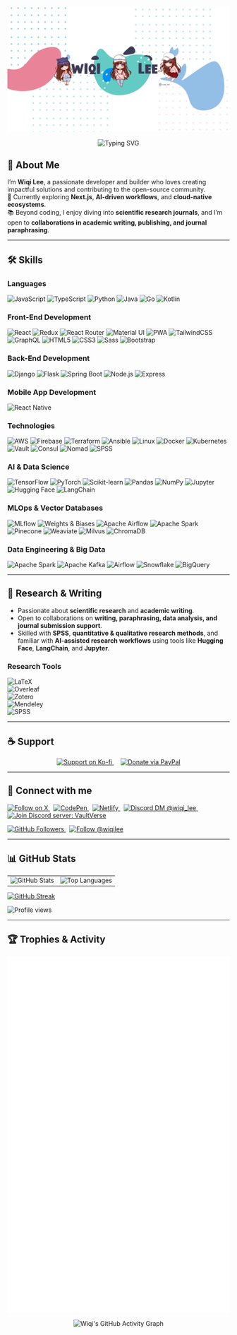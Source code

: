 <!-- Banner -->
<p align="center">
  <img src="./assets/banner-wiqi-lee.jpg" alt="Banner Wiqi Lee" />
</p>

<!-- Typing effect -->
<p align="center">
  <img
    src="https://readme-typing-svg.demolab.com?font=Fira+Code&size=24&duration=2800&pause=900&color=38B2AC&center=true&vCenter=true&width=700&lines=Hi+there+%F0%9F%91%8B;I'm+Wiqi+Lee;Developer+%7C+Research+Enthusiast;Open+to+Academic+Collaboration+%F0%9F%A4%9D;Learning+by+Building&t=1"
    alt="Typing SVG"
  />
</p>

## 🚀 About Me
I’m **Wiqi Lee**, a passionate developer and builder who loves creating impactful solutions and contributing to the open-source community.  
🌱 Currently exploring **Next.js**, **AI-driven workflows**, and **cloud-native ecosystems**.  
📚 Beyond coding, I enjoy diving into **scientific research journals**, and I’m open to **collaborations in academic writing, publishing, and journal paraphrasing**.

---

## 🛠️ Skills

### Languages
![JavaScript](https://img.shields.io/badge/JavaScript-F7DF1E?style=flat&logo=javascript&logoColor=black)
![TypeScript](https://img.shields.io/badge/TypeScript-007ACC?style=flat&logo=typescript&logoColor=white)
![Python](https://img.shields.io/badge/Python-3776AB?style=flat&logo=python&logoColor=white)
![Java](https://img.shields.io/badge/Java-ED8B00?style=flat&logo=java&logoColor=white)
![Go](https://img.shields.io/badge/Go-00ADD8?style=flat&logo=go&logoColor=white)
![Kotlin](https://img.shields.io/badge/Kotlin-7F52FF?style=flat&logo=kotlin&logoColor=white)

### Front-End Development
![React](https://img.shields.io/badge/React-20232A?style=flat&logo=react&logoColor=61DAFB)
![Redux](https://img.shields.io/badge/Redux-764ABC?style=flat&logo=redux&logoColor=white)
![React Router](https://img.shields.io/badge/React_Router-CA4245?style=flat&logo=react-router&logoColor=white)
![Material UI](https://img.shields.io/badge/Material_UI-0081CB?style=flat&logo=mui&logoColor=white)
![PWA](https://img.shields.io/badge/Progressive_Web_App-4285F4?style=flat&logo=googlechrome&logoColor=white)
![TailwindCSS](https://img.shields.io/badge/Tailwind_CSS-38B2AC?style=flat&logo=tailwind-css&logoColor=white)
![GraphQL](https://img.shields.io/badge/GraphQL-E10098?style=flat&logo=graphql&logoColor=white)
![HTML5](https://img.shields.io/badge/HTML5-E34F26?style=flat&logo=html5&logoColor=white)
![CSS3](https://img.shields.io/badge/CSS3-1572B6?style=flat&logo=css3&logoColor=white)
![Sass](https://img.shields.io/badge/Sass-CC6699?style=flat&logo=sass&logoColor=white)
![Bootstrap](https://img.shields.io/badge/Bootstrap-563D7C?style=flat&logo=bootstrap&logoColor=white)

### Back-End Development
![Django](https://img.shields.io/badge/Django-092E20?style=flat&logo=django&logoColor=white)
![Flask](https://img.shields.io/badge/Flask-000000?style=flat&logo=flask&logoColor=white)
![Spring Boot](https://img.shields.io/badge/Spring_Boot-6DB33F?style=flat&logo=spring-boot&logoColor=white)
![Node.js](https://img.shields.io/badge/Node.js-339933?style=flat&logo=node.js&logoColor=white)
![Express](https://img.shields.io/badge/Express-000000?style=flat&logo=express&logoColor=white)

### Mobile App Development
![React Native](https://img.shields.io/badge/React_Native-20232A?style=flat&logo=react&logoColor=61DAFB)

### Technologies
![AWS](https://img.shields.io/badge/AWS-232F3E?style=flat&logo=amazon-aws&logoColor=white)
![Firebase](https://img.shields.io/badge/Firebase-FFCA28?style=flat&logo=firebase&logoColor=black)
![Terraform](https://img.shields.io/badge/Terraform-844FBA?style=flat&logo=terraform&logoColor=white)
![Ansible](https://img.shields.io/badge/Ansible-EE0000?style=flat&logo=ansible&logoColor=white)
![Linux](https://img.shields.io/badge/Linux-FCC624?style=flat&logo=linux&logoColor=black)
![Docker](https://img.shields.io/badge/Docker-2496ED?style=flat&logo=docker&logoColor=white)
![Kubernetes](https://img.shields.io/badge/Kubernetes-326CE5?style=flat&logo=kubernetes&logoColor=white)
![Vault](https://img.shields.io/badge/Vault-000000?style=flat&logo=vault&logoColor=white)
![Consul](https://img.shields.io/badge/Consul-CA2171?style=flat&logo=consul&logoColor=white)
![Nomad](https://img.shields.io/badge/Nomad-00C7B7?style=flat&logo=hashicorp&logoColor=white)
![SPSS](https://img.shields.io/badge/SPSS-003B57?style=flat&logo=ibm&logoColor=white)

### AI & Data Science
![TensorFlow](https://img.shields.io/badge/TensorFlow-FF6F00?style=flat&logo=tensorflow&logoColor=white)
![PyTorch](https://img.shields.io/badge/PyTorch-EE4C2C?style=flat&logo=pytorch&logoColor=white)
![Scikit-learn](https://img.shields.io/badge/Scikit--Learn-F7931E?style=flat&logo=scikit-learn&logoColor=white)
![Pandas](https://img.shields.io/badge/Pandas-150458?style=flat&logo=pandas&logoColor=white)
![NumPy](https://img.shields.io/badge/Numpy-013243?style=flat&logo=numpy&logoColor=white)
![Jupyter](https://img.shields.io/badge/Jupyter-F37626?style=flat&logo=jupyter&logoColor=white)
![Hugging Face](https://img.shields.io/badge/HuggingFace-FFDB1E?style=flat&logo=huggingface&logoColor=black)
![LangChain](https://img.shields.io/badge/LangChain-1C3C3C?style=flat&logo=chainlink&logoColor=white)

### MLOps & Vector Databases
![MLflow](https://img.shields.io/badge/MLflow-0194E2?style=flat&logo=mlflow&logoColor=white)
![Weights & Biases](https://img.shields.io/badge/Weights_&_Biases-FFBE00?style=flat&logo=weightsandbiases&logoColor=black)
![Apache Airflow](https://img.shields.io/badge/Apache_Airflow-017CEE?style=flat&logo=apache-airflow&logoColor=white)
![Apache Spark](https://img.shields.io/badge/Apache_Spark-E25A1C?style=flat&logo=apachespark&logoColor=white)
![Pinecone](https://img.shields.io/badge/Pinecone-00A37F?style=flat&logo=pinecone&logoColor=white)
![Weaviate](https://img.shields.io/badge/Weaviate-6A4C93?style=flat&logo=weaviate&logoColor=white)
![Milvus](https://img.shields.io/badge/Milvus-0073FF?style=flat&logo=milvus&logoColor=white)
![ChromaDB](https://img.shields.io/badge/ChromaDB-EC407A?style=flat&logoColor=white)

### Data Engineering & Big Data
![Apache Spark](https://img.shields.io/badge/Apache_Spark-E25A1C?style=flat&logo=apachespark&logoColor=white)
![Apache Kafka](https://img.shields.io/badge/Apache_Kafka-231F20?style=flat&logo=apachekafka&logoColor=white)
![Airflow](https://img.shields.io/badge/Apache_Airflow-017CEE?style=flat&logo=apacheairflow&logoColor=white)
![Snowflake](https://img.shields.io/badge/Snowflake-29B5E8?style=flat&logo=snowflake&logoColor=white)
![BigQuery](https://img.shields.io/badge/BigQuery-669DF6?style=flat&logo=googlebigquery&logoColor=white)

---

## 📖 Research & Writing
- Passionate about **scientific research** and **academic writing**.  
- Open to collaborations on **writing, paraphrasing, data analysis, and journal submission support**.  
- Skilled with **SPSS**, **quantitative & qualitative research methods**, and familiar with **AI-assisted research workflows** using tools like **Hugging Face**, **LangChain**, and **Jupyter**.  

### Research Tools
![LaTeX](https://img.shields.io/badge/LaTeX-008080?style=flat&logo=latex&logoColor=white)  
![Overleaf](https://img.shields.io/badge/Overleaf-47A141?style=flat&logo=overleaf&logoColor=white)  
![Zotero](https://img.shields.io/badge/Zotero-CC2936?style=flat&logo=zotero&logoColor=white)  
![Mendeley](https://img.shields.io/badge/Mendeley-9C1C1C?style=flat&logo=mendeley&logoColor=white)  
![SPSS](https://img.shields.io/badge/SPSS-003B57?style=flat&logo=ibm&logoColor=white)

---

## ☕ Support
<p align="center">
  <a href="https://ko-fi.com/vaultverse">
    <img src="https://ko-fi.com/img/githubbutton_sm.svg" alt="Support on Ko-fi" />
  </a>
  &nbsp;&nbsp;&nbsp;
  <a href="https://paypal.me/heytugas">
    <img src="https://img.shields.io/badge/Donate%20via%20PayPal-00457C?style=for-the-badge&logo=paypal&logoColor=white" alt="Donate via PayPal" />
  </a>
</p>

---

## 🔗 Connect with me
<p align="left">
  <a href="https://x.com/wiqi_Lee">
    <img src="https://img.shields.io/badge/Follow%20on%20X-000000?style=for-the-badge&logo=x&logoColor=white" alt="Follow on X" />
  </a>
  &nbsp;
  <a href="https://codepen.io/wiqilee">
    <img src="https://img.shields.io/badge/CodePen-000000?style=for-the-badge&logo=codepen&logoColor=white" alt="CodePen" />
  </a>
  &nbsp;
  <a href="https://app.netlify.com/teams/wiqilee/overview">
    <img src="https://img.shields.io/badge/Netlify-00C7B7?style=for-the-badge&logo=netlify&logoColor=white" alt="Netlify" />
  </a>
  &nbsp;
  <a href="https://discord.com/users/wiqi_lee">
    <img src="https://img.shields.io/badge/Discord-DM%20%40wiqi__lee-5865F2?style=for-the-badge&logo=discord&logoColor=white" alt="Discord DM @wiqi_lee" />
  </a>
  &nbsp;
  <a href="https://discord.gg/vaultverse">
    <img src="https://img.shields.io/badge/Discord-Join%20server%20%28VaultVerse%29-5865F2?style=for-the-badge&logo=discord&logoColor=white" alt="Join Discord server: VaultVerse" />
  </a>
</p>

<p>
  <a href="https://github.com/wiqilee?tab=followers">
    <img src="https://img.shields.io/github/followers/wiqilee?label=Followers&style=social" alt="GitHub Followers" />
  </a>
  &nbsp;
  <a href="https://github.com/wiqilee">
    <img src="https://img.shields.io/badge/Follow-@wiqilee-181717?logo=github&labelColor=555555" alt="Follow @wiqilee" />
  </a>
</p>

---

## 📊 GitHub Stats
<table>
  <tr>
    <td>
      <img height="160" src="https://github-readme-stats.vercel.app/api?username=wiqilee&show_icons=true&theme=tokyonight&rank_icon=github" alt="GitHub Stats" />
    </td>
    <td>
      <img height="160" src="https://github-readme-stats.vercel.app/api/top-langs/?username=wiqilee&layout=compact&theme=tokyonight" alt="Top Languages" />
    </td>
  </tr>
</table>

<p>
  <a href="https://github.com/DenverCoder1/github-readme-streak-stats">
    <img src="https://streak-stats.demolab.com?user=wiqilee&theme=tokyonight&date_format=j%20M%5B%20Y%5D" alt="GitHub Streak" />
  </a>
</p>

<p>
  <img src="https://komarev.com/ghpvc/?username=wiqilee&label=Profile%20views&color=0e75b6&style=flat" alt="Profile views" />
</p>

---

## 🏆 Trophies & Activity

<!-- Trophies -->
<p align="center">
  <img src="https://github.com/wiqilee/wiqilee/blob/main/github-metrics.svg" alt="Metrics" />
</p>

<!-- Activity Graph -->
<p align="center">
  <img
    src="https://github-readme-activity-graph.vercel.app/graph?username=wiqilee&theme=tokyo-night&area=true&hide_border=true&t=2"
    alt="Wiqi's GitHub Activity Graph"
  />
</p>
